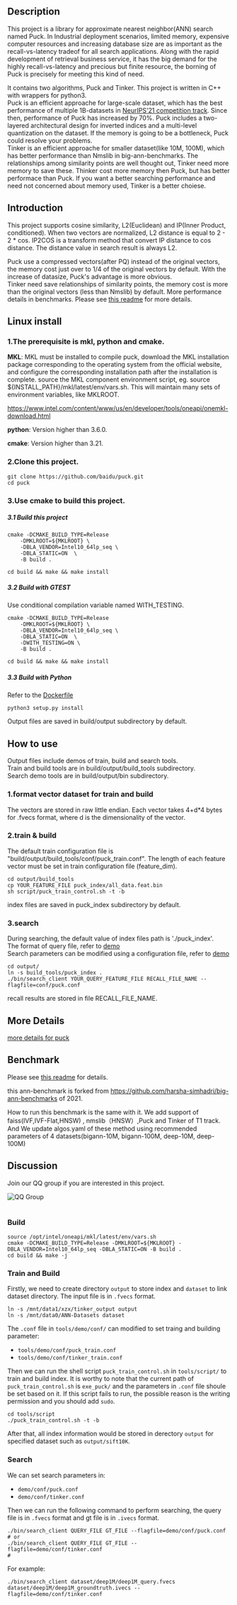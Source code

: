 ## Description
This project is a library for approximate nearest neighbor(ANN) search named Puck.
In Industrial deployment scenarios, limited memory, expensive computer resources and increasing database size are as important as the recall-vs-latency tradeof for all search applications.
Along with the rapid development of retrieval business service, it has the big demand for the highly recall-vs-latency and precious but finite resource, the borning of Puck is precisely for meeting this kind of need.

It contains two algorithms, Puck and Tinker. 
This project is written in C++ with wrappers for python3.  
Puck is an efficient approache for large-scale dataset, which has the best performance of multiple 1B-datasets in [NeurIPS'21 competition track](https://github.com/harsha-simhadri/big-ann-benchmarks/blob/main/neurips21/t1_t2/README.md#results-for-t1).
Since then, performance of Puck has increased by 70%. 
Puck includes a two-layered architectural design for inverted indices and a multi-level quantization on the dataset.
If the memory is going to be a bottleneck, Puck could resolve your problems.  
Tinker is an efficient approache for smaller dataset(like 10M, 100M), which has better performance than Nmslib in big-ann-benchmarks. 
The relationships among similarity points are well thought out, Tinker need more memory to save these. Thinker cost more memory then Puck, but has better performace than Puck. If you want a better searching performance and need not concerned about memory used, Tinker is a better choiese.

## Introduction

This project supports cosine similarity, L2(Euclidean) and IP(Inner Product, conditioned).
When two vectors are normalized, L2 distance is equal to 2 - 2 * cos.
IP2COS is a transform method that convert IP distance to cos distance.
The distance value in search result is always L2.  

Puck use a compressed vectors(after PQ) instead of the original vectors, the memory cost just over to 1/4 of the original vectors by default.
With the increase of datasize, Puck's advantage is more obvious.  
Tinker need save relationships of similarity points, the memory cost is more than the original vectors (less than Nmslib) by default.
More performance details in benchmarks. Please see [this readme](./ann-benchmarks/README.md) for more details.

## Linux install

### 1.The prerequisite is mkl, python and cmake.
**MKL**:  MKL must be installed to compile puck, download the MKL installation package corresponding to the operating system from the official website, and configure the corresponding installation path after the installation is complete.
source the MKL component environment script, eg. source ${INSTALL_PATH}/mkl/latest/env/vars.sh. This will maintain many sets of environment variables, like MKLROOT.

https://www.intel.com/content/www/us/en/developer/tools/oneapi/onemkl-download.html

**python**: Version higher than 3.6.0.

**cmake**:  Version higher than 3.21.
### 2.Clone this project.
````shell
git clone https://github.com/baidu/puck.git
cd puck
````

### 3.Use cmake to build this project.
##### 3.1 Build this project
````shell
cmake -DCMAKE_BUILD_TYPE=Release 
    -DMKLROOT=${MKLROOT} \
    -DBLA_VENDOR=Intel10_64lp_seq \
    -DBLA_STATIC=ON  \
    -B build .

cd build && make && make install
````
##### 3.2 Build with GTEST 
Use conditional compilation variable named WITH_TESTING.
````shell
cmake -DCMAKE_BUILD_TYPE=Release 
    -DMKLROOT=${MKLROOT} \
    -DBLA_VENDOR=Intel10_64lp_seq \
    -DBLA_STATIC=ON  \
    -DWITH_TESTING=ON \
    -B build .

cd build && make && make install
````

##### 3.3 Build with Python

Refer to the [Dockerfile](./ann-benchmarks/install/Dockerfile.puck_inmem)
````shell
python3 setup.py install 
````

Output files are saved in build/output subdirectory by default.

## How to use
Output files include demos of train, build and search tools.  
Train and build tools are in build/output/build_tools subdirectory.  
Search demo tools are in build/output/bin subdirectory.

### 1.format vector dataset for train and build
The vectors are stored in raw little endian.
Each vector takes 4+d*4 bytes for .fvecs format, where d is the dimensionality of the vector.

### 2.train & build
The default train configuration file is "build/output/build_tools/conf/puck_train.conf".
The length of each feature vector must be set in train configuration file (feature_dim).

````shell
cd output/build_tools
cp YOUR_FEATURE_FILE puck_index/all_data.feat.bin
sh script/puck_train_control.sh -t -b
````

index files are saved in puck_index subdirectory by default.

### 3.search
During searching, the default value of index files path is './puck_index'.  
The format of query file, refer to [demo](./tools/demo/init-feature-example)  
Search parameters can be modified using a configuration file, refer to [demo](./demo/conf/puck.conf )

````shell
cd output/
ln -s build_tools/puck_index .
./bin/search_client YOUR_QUERY_FEATURE_FILE RECALL_FILE_NAME --flagfile=conf/puck.conf
````

recall results are stored in file RECALL_FILE_NAME.

## More Details
[more details for puck](./docs/README.md)

## Benchmark
Please see [this readme](./ann-benchmarks/README.md) for details.

this ann-benchmark is forked from https://github.com/harsha-simhadri/big-ann-benchmarks of 2021.

How to run this benchmark is the same with it. We add support of faiss(IVF,IVF-Flat,HNSW) , nmslib（HNSW）,Puck and Tinker of T1 track. And We update algos.yaml of these method using recommended parameters of 4 datasets(bigann-10M, bigann-100M, deep-10M, deep-100M)

## Discussion
Join our QQ group if you are interested in this project.

![QQ Group](./docs/PuckQQGroup.jpeg)

# 

### Build

```shell
source /opt/intel/oneapi/mkl/latest/env/vars.sh
cmake -DCMAKE_BUILD_TYPE=Release -DMKLROOT=${MKLROOT} -DBLA_VENDOR=Intel10_64lp_seq -DBLA_STATIC=ON -B build .
cd build && make -j
```

### Train and Build
Firstly, we need to create directory `output` to store index and `dataset` to link dataset directory. The input file is in `.fvecs` format.

```shell
ln -s /mnt/data1/xzx/tinker_output output
ln -s /mnt/data0/ANN-Datasets dataset
```
The `.conf` file in `tools/demo/conf/` can modified to set traing and building parameter:
- `tools/demo/conf/puck_train.conf`
- `tools/demo/conf/tinker_train.conf`

Then we can run the shell script `puck_train_control.sh` in `tools/script/` to train and build index. It is worthy to note that the current path of `puck_train_control.sh` is `exe_puck/` and the parameters in `.conf` file shoule be set based on it. If this script fails to run, the possible reason is the writing permission and you should add `sudo`.

```shell
cd tools/script
./puck_train_control.sh -t -b
```
After that, all index information would be stored in derectory `output` for specified dataset such as `output/sift10K`.

### Search

We can set search parameters in:
- `demo/conf/puck.conf`
- `demo/conf/tinker.conf`

Then we can run the following command to perform searching, the query file is in `.fvecs` format and gt file is in `.ivecs` format.
```shell
./bin/search_client QUERY_FILE GT_FILE --flagfile=demo/conf/puck.conf
# or
./bin/search_client QUERY_FILE GT_FILE --flagfile=demo/conf/tinker.conf
# 
```
For example:
```shell
./bin/search_client dataset/deep1M/deep1M_query.fvecs dataset/deep1M/deep1M_groundtruth.ivecs --flagfile=demo/conf/tinker.conf
```
